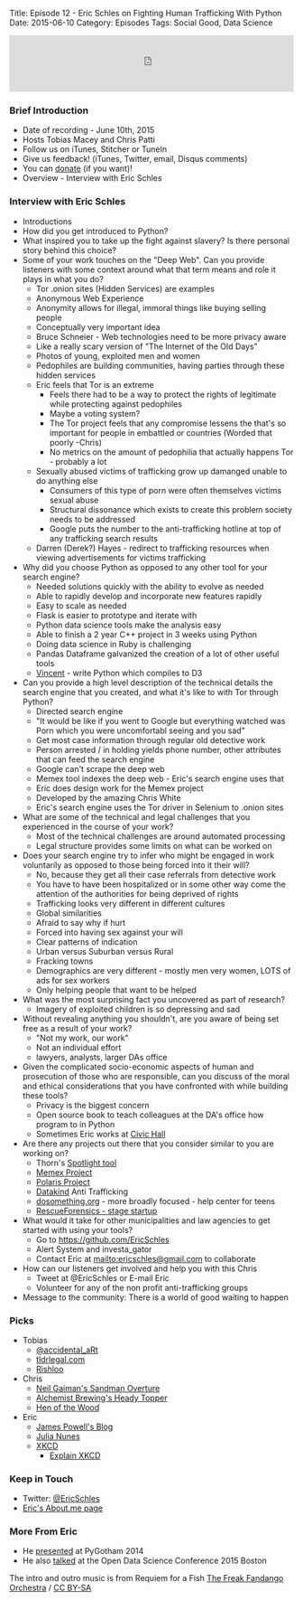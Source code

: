 Title: Episode 12 - Eric Schles on Fighting Human Trafficking With Python
Date: 2015-06-10
Category: Episodes
Tags: Social Good, Data Science

<iframe id="audio_iframe" src="http://www.podbean.com/media/player/8wqcs-56eca4?from=wp&skin=103&postId=5696676&download=1&share=1&fonts=Helvetica&auto=0" height="100" width="100%" frameborder="0" scrolling="no" data-name="pb-iframe-player"></iframe>

### Brief Introduction
* Date of recording - June 10th, 2015
* Hosts Tobias Macey and Chris Patti
* Follow us on iTunes, Stitcher or TuneIn
* Give us feedback! (iTunes, Twitter, email, Disqus comments)
* You can [donate](http://podcastinit.com/our-plans-for-your-donations.html) (if you want)!
* Overview - Interview with Eric Schles

### Interview with Eric Schles
* Introductions
* How did you get introduced to Python?
* What inspired you to take up the fight against slavery? Is there personal story behind this choice?
* Some of your work touches on the "Deep Web". Can you provide listeners with some context around what that term means and role it plays in what you do?
  * Tor .onion sites (Hidden Services) are examples
  * Anonymous Web Experience
  * Anonymity allows for illegal, immoral things like buying selling people
  * Conceptually very important idea
  * Bruce Schneier - Web technologies need to be more privacy aware
  * Like a really scary version of "The Internet of the Old Days"
  * Photos of young, exploited men and women
  * Pedophiles are building communities, having parties through these hidden services
  * Eric feels that Tor is an extreme
    * Feels there had to be a way to protect the rights of legitimate while protecting against pedophiles
    * Maybe a voting system?
    * The Tor project feels that any compromise lessens the that's so important for people in embattled or countries (Worded that poorly -Chris)
    * No metrics on the amount of pedophilia that actually happens Tor - probably a lot
  * Sexually abused victims of trafficking grow up damanged unable to do anything else
    * Consumers of this type of porn were often themselves victims sexual abuse
    * Structural dissonance which exists to create this problem society needs to be addressed
    * Google puts the number to the anti-trafficking hotline at top of any trafficking search results
  * Darren (Derek?) Hayes - redirect to trafficking resources when viewing advertisements for victims trafficking
* Why did you choose Python as opposed to any other tool for your search engine?
  * Needed solutions quickly with the ability to evolve as needed
  * Able to rapidly develop and incorporate new features rapidly
  * Easy to scale as needed
  * Flask is easier to prototype and iterate with
  * Python data science tools make the analysis easy
  * Able to finish a 2 year C++ project in 3 weeks using Python
  * Doing data science in Ruby is challenging
  * Pandas Dataframe galvanized the creation of a lot of other useful tools
  * [Vincent](https://github.com/wrobstory/vincent) - write Python which compiles to D3
* Can you provide a high level description of the technical details the search engine that you created, and what it's like to with Tor through Python?
  * Directed search engine
  * "It would be like if you went to Google but everything watched was Porn which you were uncomfortabl seeing and you sad"
  * Get most case information through regular old detective work
  * Person arrested / in holding yields phone number, other attributes that can feed the search engine
  * Google can't scrape the deep web
  * Memex tool indexes the deep web - Eric's search engine uses that
  * Eric does design work for the Memex project
  * Developed by the amazing Chris White
  * Eric's search engine uses the Tor driver in Selenium to .onion sites
* What are some of the technical and legal challenges that you experienced in the course of your work?
  * Most of the technical challenges are around automated processing
  * Legal structure provides some limits on what can be worked on
* Does your search engine try to infer who might be engaged in work voluntarily as opposed to those being forced into it their will?
  * No, because they get all their case referrals from detective work
  * You have to have been hospitalized or in some other way come the attention of the authorities for being deprived of rights
  * Trafficking looks very different in different cultures
  * Global similarities
  * Afraid to say why if hurt
  * Forced into having sex against your will
  * Clear patterns of indication
  * Urban versus Suburban versus Rural
  * Fracking towns
  * Demographics are very different - mostly men very women, LOTS of ads for sex workers
  * Only helping people that want to be helped
* What was the most surprising fact you uncovered as part of research?
  * Imagery of exploited children is so depressing and sad
* Without revealing anything you shouldn't, are you aware of being set free as a result of your work?
  * "Not my work, our work"
  * Not an individual effort
  * lawyers, analysts, larger DAs office
* Given the complicated socio-economic aspects of human and prosecution of those who are responsible, can you discuss of the moral and ethical considerations that you have confronted with while building these tools?
  * Privacy is the biggest concern
  * Open source book to teach colleagues at the DA's office how program to in Python
  * Sometimes Eric works at [Civic Hall](http://civichall.org/)
* Are there any projects out there that you consider similar to you are working on?
  * Thorn's [Spotlight tool](https://www.wearethorn.org/spotlight/)
  * [Memex Project](http://opencatalog.darpa.mil/MEMEX.html)
  * [Polaris Project](http://www.polarisproject.org/)
  * [Datakind](http://www.datakind.org/) Anti Trafficking
  * [dosomething.org](https://www.dosomething.org/) - more broadly focused - help center for teens
  * [RescueForensics - stage startup](http://techcrunch.com/2015/02/20/software-eats-sex-trafficking-ycs-rescue-forensics-aids-law-enforcement-in-finding-victims/)
* What would it take for other municipalities and law agencies to get started with using your tools?
  * Go to <https://github.com/EricSchles>
  * Alert System and investa\_gator
  * Contact Eric at <mailto:ericschles@gmail.com> to collaborate
* How can our listeners get involved and help you with this Chris
  * Tweet at @EricSchles or E-mail Eric
  * Volunteer for any of the non profit anti-trafficking groups
* Message to the community: There is a world of good waiting to happen

### Picks
* Tobias
  * [@accidental\_aRt](https://twitter.com/accidental\_\_aRt)
  * [tldrlegal.com](https://tldrlegal.com/)
  * [Rishloo](http://amzn.to/1FFOPPr)
* Chris
  * [Neil Gaiman's Sandman Overture](http://www.vertigocomics.com/comics/the-sandman-overture-2013/the-sandman-overture-1)
  * [Alchemist Brewing's Heady Topper](http://www.beeradvocate.com/beer/profile/27039/16814/)
  * [Hen of the Wood](http://henofthewood.com/)
* Eric
  * [James Powell's Blog](http://seriously.dontusethiscode.com/)
  * [Julia Nunes](http://www.julianunes.com/)
  * [XKCD](http://www.xkcd.com)
    * [Explain XKCD](http://www.explainxkcd.com/wiki/index.php/Main_Page)

### Keep in Touch
* Twitter: [@EricSchles](https://twitter.com/ericschles)
* [Eric's About.me page](https://about.me/ericschles)

### More From Eric
* He [presented](https://www.youtube.com/watch?v=NVsDUos\_HHY) at PyGotham 2014
* He also [talked](http://opendatascicon.com/schedule/finding-patterns-that-indicate-human-trafficking-with-open-data/) at the Open Data Science Conference 2015 Boston

The intro and outro music is from Requiem for a Fish [The Freak Fandango Orchestra](http://freemusicarchive.org/music/The\_Freak\_Fandango\_Orchestra/) / [CC BY-SA](http://creativecommons.org/licenses/by-sa/3.0/)
